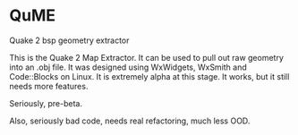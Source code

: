# QuME
Quake 2 bsp geometry extractor

This is the Quake 2 Map Extractor. It can be used to pull out raw geometry into an .obj file. It was designed using WxWidgets, WxSmith
and Code::Blocks on Linux. It is extremely alpha at this stage. It works, but it still needs more features.

Seriously, pre-beta.

Also, seriously bad code, needs real refactoring, much less OOD.
